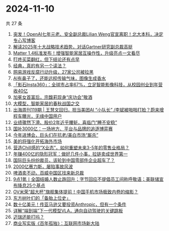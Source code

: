 # 2024-11-10

共 27 条

<!-- BEGIN 36KR -->
<!-- 最后更新时间 2024-11-10 09:12:00 +0800 -->
1. [突发！OpenAI七年元老、安全副总裁Lilian Weng官宣离职！北大本科，决定专心写博客](https://36kr.com/p/3028683006092549)
1. [解读2025年十大战略技术趋势，对话Gartner研究副总裁高挺](https://36kr.com/p/3027745703212160)
1. [Matter 1.4标准发布！增强智能家居互操作性，升级亮点一文看尽](https://36kr.com/p/3027756082017412)
1. [叮咚买菜翻红，但下结论还有点早](https://36kr.com/p/3027814818559104)
1. [经典，真的有另一个读法？](https://36kr.com/p/3022928286557697)
1. [网易游戏反腐行动升级，27家公司被拉黑](https://36kr.com/p/3027626698716041)
1. [AI有鼻子了，还能远程传输气味，图像生成香水](https://36kr.com/p/3028478735181318)
1. [「影石Insta360」：全球市占率67%，立足智能影像科技，从校园创业到年营收40亿](https://36kr.com/p/3028471959446792)
1. [加冕女首富后，宗馥莉现身“庆功会”敬酒](https://36kr.com/p/3027869165139080)
1. [大模型，智能家居的春秋战国之交](https://36kr.com/p/3027675583538691)
1. [出海周刊119期 | 王慧文回归，担当美团AI “小队长” /李斌被啪啪打脸？蔚来增程车曝光，无缘中国用户](https://36kr.com/p/3021538330568192)
1. [业绩骤然下滑、股价2年近乎腰斩，喜临门“睡不安稳”](https://36kr.com/p/3027758685595139)
1. [国补3000亿：一场地方、平台与品牌的追逐博弈赛](https://36kr.com/p/3027899047933057)
1. [今年进博会，巨头们在抗老/美白市场“厮杀”](https://36kr.com/p/3027782619079937)
1. [美的将强化开拓海外市场](https://36kr.com/p/3028427043022336)
1. [营造Chill感的“X业态”，如何重塑未来3-5年的零售业格局？](https://36kr.com/p/3027815180723464)
1. [年赚400亿的隐形冠军：做好几件小事，拉链卖成世界第一](https://36kr.com/p/3028663437714689)
1. [国际巨头纷纷裁员，该轮到中国零部件企业超车了？](https://36kr.com/p/3028431682348552)
1. [2000亿赛力斯，屡陷事故风波](https://36kr.com/p/3027867512894336)
1. [啤酒卖不动，百威中国区找来新总裁](https://36kr.com/p/3029008397526275)
1. [9点1氪丨全国结婚人数止跌回升；字节回应不提倡员工间称呼敬语；美联储宣布降息25个基点](https://36kr.com/p/3027833396880903)
1. [OV米荣“超大杯”旗舰集体提前！中国手机市场极致内卷的缩影？](https://36kr.com/p/3027788174259337)
1. [东方树叶们的「备胎上位史」](https://36kr.com/p/3027844841776644)
1. [数十亿美元！传亚马逊又要投资Anthropic，但有一个条件](https://36kr.com/p/3027751796913026)
1. [详解“端到端”下一代模型VLA，通向自动驾驶的关键跳板](https://36kr.com/p/3024816688260616)
1. [迈瑞还能打吗？](https://36kr.com/p/3027785711986181)
1. [商业写实版《百年孤独》：互联网市场新大陆](https://36kr.com/p/3024587323205127)
<!-- END 36KR -->